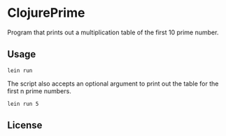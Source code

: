 # ClojurePrime
Program that prints out a multiplication table of the first 10 prime number.




## Usage

```
lein run
```

The script also accepts an optional argument to print out the table for the first n prime numbers.

```
lein run 5
```

## License
